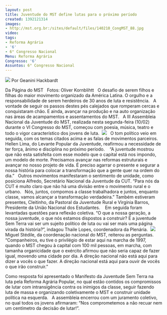 ```yaml
---
layout: post
title: Juventude do MST define lutas para o próximo período
created: 1392121314
images:
- http://mst.org.br:/sites/default/files/140210_CongMST_88.jpg
video: 
tags:
- Reforma Agrária
- '6'
- 6° Congresso Nacional
Menu: Reforma Agrária
Congresso: '6'
Assuntos: 6° Congresso Nacional
---
```



![](/sites/default/files/140210_CongMST_88.jpg)
Por Geanini Hackbardt

Da Página do MST
 
Fotos: Oliver Kornblihtt
 
O desafio de serem filhos e filhas do maior movimento organizado da América Latina. O orgulho e a responsabilidade de serem herdeiros de 30 anos de luta e resistência.
 
A vontade de seguir os passos destes pés calejados que romperam cercas e conquistaram chão. E ainda, avançar na produção e na auto organização nas áreas de acampamentos e assentamentos do MST.
 
A III Assembleia Nacional da Juventude do MST, realizada nesta segunda-feira (10/02) durante o VI Congresso do MST, começou com poesia, música, teatro e todo o vigor característico dos jovens de luta. 
![](/sites/default/files/140210_CongMST_81.jpg)
 
O tom político veio em seguida, com os temas citados acima e as falas de movimentos parceiros. Hellen Lima, do Levante Popular da Juventude, reafirmou a necessidade de ter força, ânimo e disciplina no próximo período. 
 
“A juventude mostrou que não esta satisfeita com esse modelo que o capital está nos impondo, um modelo de morte. Precisamos avançar nas reformas estruturais e avançar no nosso projeto de vida. É preciso agarrar o presente e segurar a nossa história para colocar a transformação que a gente quer na ordem do dia.”
 
Outros movimentos manifestaram o sentimento de unidade, como posiciona Alfredo, Secretário Nacional da Juventude da CUT. “Para nós da CUT é muito claro que não há uma divisão entre o movimento rural e o urbano.
 
Nós, juntos, compomos a classe trabalhadora e juntos, enquanto classe, vamos alcançar a transformação verdadeira.” Também estiveram presentes, Cleitinho, da Pastoral da Juventude Rural e Virgínia Barros, Presidente da União Nacional dos Estudantes. 
 
Em seguida foram levantadas questões para reflexão coletiva. “O que a nossa geração, a nossa juventude, o que nós estamos dispostos a construir? E a juventude Sem Terra vai ser um sujeito político de luta ou vai ser mais uma página virada da história?”, indagou Thaile Lopes, coordenadora da Plenária. 
![](/sites/default/files/140210_CongMST_83.jpg)
 
Miguel Stédile, da coordenação nacional do MST, reiterou as perguntas. “Companheiros, eu tive o privilégio de estar aqui na marcha de 1997, quando o MST chegou à capital com 100 mil pessoas, em marcha, com tamanha organicidade que o exército afirmou que não seria capaz de fazer igual, movendo uma cidade por dia. A direção nacional não está aqui para dizer a vocês o que fazer. A direção nacional está aqui para ouvir de vocês o que irão construir.”

Como resposta foi apresentado o Manifesto da Juventude Sem Terra na luta pela Reforma Agrária Popular, no qual estão contidos os compromissos de lutar com intransigência contra os inimigos da classe, seguir fazendo luta de massa e organizando coletivamente o MST e construir unidade política na esquerda.
 
A assembleia encerrou com um juramento coletivo, no qual todos os jovens afirmaram: “Nos comprometemos a não recuar nem um centímetro da decisão de lutar!”.
